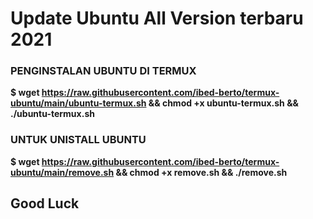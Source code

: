 # Update Ubuntu All Version terbaru 2021

 
 ### PENGINSTALAN UBUNTU DI TERMUX

 **$ wget https://raw.githubusercontent.com/ibed-berto/termux-ubuntu/main/ubuntu-termux.sh && chmod +x ubuntu-termux.sh && ./ubuntu-termux.sh**

 ### UNTUK UNISTALL UBUNTU

 **$ wget https://raw.githubusercontent.com/ibed-berto/termux-ubuntu/main/remove.sh && chmod +x remove.sh && ./remove.sh**

## Good Luck ##
